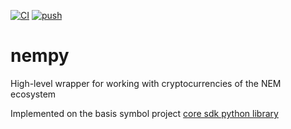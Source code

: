 [![CI](https://github.com/DENjjA/nempy/actions/workflows/main.yml/badge.svg?branch=dev)](https://github.com/DENjjA/nempy/actions/workflows/main.yml)
[![push](https://github.com/DENjjA/nempy/actions/workflows/main.yml/badge.svg?branch=dev&event=push)](https://github.com/DENjjA/nempy/actions/workflows/main.yml)

# nempy
High-level wrapper for working with cryptocurrencies of the NEM ecosystem

Implemented on the basis symbol project [core sdk python library](https://github.com/symbol/symbol-sdk-core-python)

